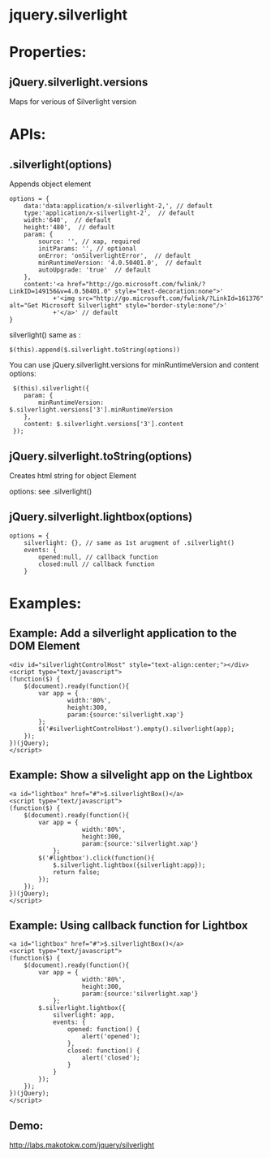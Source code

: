 jquery.silverlight
==============


Properties:
==============

jQuery.silverlight.versions
---------------------------
Maps for verious of Silverlight version

APIs:
==============

.silverlight(options)
------------------
Appends object element

	options = {
		data:'data:application/x-silverlight-2,', // default
		type:'application/x-silverlight-2',  // default
		width:'640',  // default
		height:'480',  // default
		param: {
			source: '', // xap, required
			initParams: '', // optional
			onError: 'onSilverlightError',  // default
			minRuntimeVersion: '4.0.50401.0',  // default
			autoUpgrade: 'true'  // default
		},
		content:'<a href="http://go.microsoft.com/fwlink/?LinkID=149156&v=4.0.50401.0" style="text-decoration:none">'
				+'<img src="http://go.microsoft.com/fwlink/?LinkId=161376" alt="Get Microsoft Silverlight" style="border-style:none"/>'
				+'</a>' // default
	}

silverlight() same as :

	$(this).append($.silverlight.toString(options))


You can use jQuery.silverlight.versions for minRuntimeVersion and content options:
  
	 $(this).silverlight({
	 	param: {
	 		minRuntimeVersion: $.silverlight.versions['3'].minRuntimeVersion
	 	},
	 	content: $.silverlight.versions['3'].content
	 });


jQuery.silverlight.toString(options)
------------------
Creates html string for object Element

options: see .silverlight()



jQuery.silverlight.lightbox(options)
------------------

	options = {
		silverlight: {}, // same as 1st arugment of .silverlight()
		events: {
			opened:null, // callback function
			closed:null // callback function 
		}

Examples:
==============

Example: Add a silverlight application to the DOM Element
------------------

	<div id="silverlightControlHost" style="text-align:center;"></div>
	<script type="text/javascript">
	(function($) {
		$(document).ready(function(){
			var app = {
					width:'80%',
					height:300,
					param:{source:'silverlight.xap'}
			};
			$('#silverlightControlHost').empty().silverlight(app);
		});
	})(jQuery);
	</script>
	
Example: Show a silvelight app on the Lightbox
------------------

	<a id="lightbox" href="#">$.silverlightBox()</a>
	<script type="text/javascript">
	(function($) {
		$(document).ready(function(){
			var app = {
						width:'80%',
						height:300,
						param:{source:'silverlight.xap'}
				};
			$('#lightbox').click(function(){
				$.silverlight.lightbox({silverlight:app});
				return false;
			});
		});
	})(jQuery);
	</script>


Example: Using callback function for Lightbox
------------------

	<a id="lightbox" href="#">$.silverlightBox()</a>
	<script type="text/javascript">
	(function($) {
		$(document).ready(function(){
			var app = {
						width:'80%',
						height:300,
						param:{source:'silverlight.xap'}
				};
			$.silverlight.lightbox({
				silverlight: app,
				events: {
					opened: function() {
						alert('opened');
					},
					closed: function() {
						alert('closed');
					}
				}
			});
		});
	})(jQuery);
	</script>


Demo:
------------------

http://labs.makotokw.com/jquery/silverlight


